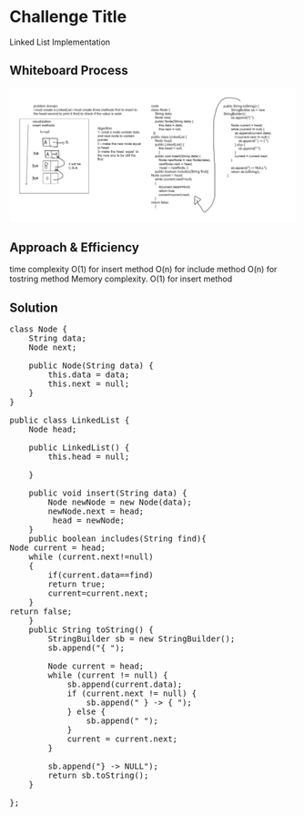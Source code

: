 # Challenge Title
Linked List Implementation 

## Whiteboard Process
![Alt Text](code5.png)

## Approach & Efficiency
time complexity
O(1) for insert method
O(n) for include method
O(n) for tostring method
Memory complexity.
O(1) for insert method





## Solution
<pre>
class Node {
    String data;
    Node next;

    public Node(String data) {
        this.data = data;
        this.next = null;
    }
}

public class LinkedList {
    Node head;

    public LinkedList() {
        this.head = null;
       
    }

    public void insert(String data) {
        Node newNode = new Node(data);
        newNode.next = head; 
         head = newNode; 
    }
    public boolean includes(String find){
Node current = head; 
    while (current.next!=null)
    {
        if(current.data==find)
        return true;
        current=current.next;
    }
return false;
    }
    public String toString() {
        StringBuilder sb = new StringBuilder();
        sb.append("{ ");
        
        Node current = head;
        while (current != null) {
            sb.append(current.data);
            if (current.next != null) {
                sb.append(" } -> { ");
            } else {
                sb.append(" ");
            }
            current = current.next;
        }
        
        sb.append("} -> NULL");
        return sb.toString();
    }
 
};
</pre>
